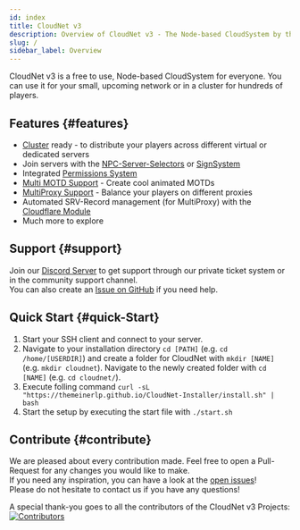 ```yaml
---
id: index
title: CloudNet v3
description: Overview of CloudNet v3 - The Node-based CloudSystem by the CloudNetService Team and Community
slug: /
sidebar_label: Overview
---
```


CloudNet v3 is a free to use, Node-based CloudSystem for everyone.
You can use it for your small, upcoming network or in a cluster for hundreds of players.

## Features {#features}

- [Cluster](setup/cluster.md) ready - to distribute your players across different virtual or dedicated servers
- Join servers with the [NPC-Server-Selectors](modules/npcs.md) or [SignSystem](modules/signs.md)
- Integrated [Permissions System](modules/cloudperms.md)
- [Multi MOTD Support](modules/syncproxy.md) - Create cool animated MOTDs
- [MultiProxy Support](modules/syncproxy.md) - Balance your players on different proxies
- Automated SRV-Record management (for MultiProxy) with the [Cloudflare Module](modules/cloudflare.md)
- Much more to explore

## Support {#support}

Join our [Discord Server](https://discord.cloudnetservice.eu) to get support through our private ticket system
or in the community support channel.  
You can also create an [Issue on GitHub](https://github.com/CloudNetService/CloudNet-v3/issues/new/choose) if you need help.

## Quick Start {#quick-Start}

1. Start your SSH client and connect to your server.
2. Navigate to your installation directory `cd [PATH]` (e.g. `cd /home/[USERDIR]`) and create a folder for CloudNet with `mkdir [NAME]` (e.g. `mkdir cloudnet`). Navigate to the newly created folder with `cd [NAME]` (e.g. `cd cloudnet/`).
3. Execute folling command `curl -sL "https://themeinerlp.github.io/CloudNet-Installer/install.sh" | bash`
4. Start the setup by executing the start file with `./start.sh`

## Contribute {#contribute}

We are pleased about every contribution made. Feel free to open a Pull-Request for any changes you would like to make.  
If you need any inspiration, you can have a look at the [open issues](https://github.com/CloudNetService/CloudNet-v3/issues)!  
Please do not hesitate to contact us if you have any questions!

A special thank-you goes to all the contributors of the CloudNet v3 Projects:
<a href="https://github.com/CloudNetService/CloudNet-v3/graphs/contributors">
<img src="https://contrib.rocks/image?repo=CloudNetService/CloudNet-v3" alt="Contributors"/>
</a>
